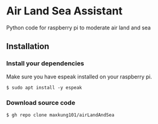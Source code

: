 # Air Land Sea Assistant
Python code for raspberry pi to moderate air land and sea

## Installation
### Install your dependencies
Make sure you have espeak installed on your raspberry pi.
```
$ sudo apt install -y espeak
```

### Download source code
```
$ gh repo clone maxkung101/airLandAndSea
```
